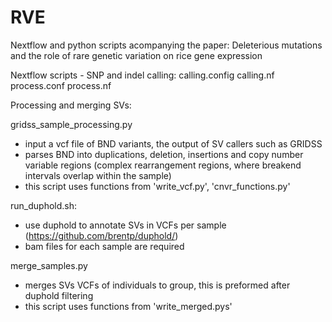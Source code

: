 # RVE
Nextflow and python scripts acompanying the paper:
Deleterious mutations and the role of rare genetic variation on rice gene expression


Nextflow scripts - SNP and indel calling:
calling.config
calling.nf
process.conf
process.nf
 

Processing and merging SVs:

gridss_sample_processing.py
- input a vcf file of BND variants, the output of SV callers such as GRIDSS
- parses BND into duplications, deletion, insertions and copy number variable regions (complex rearrangement regions, where breakend intervals overlap within the sample)
- this script uses functions from 'write_vcf.py', 'cnvr_functions.py'

run_duphold.sh:
- use duphold to annotate SVs in VCFs per sample (https://github.com/brentp/duphold/)
- bam files for each sample are required

merge_samples.py
- merges SVs VCFs of individuals to group, this is preformed after duphold filtering 
- this script uses functions from 'write_merged.pys'
